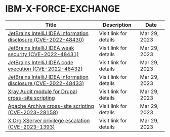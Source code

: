 

# IBM-X-FORCE-EXCHANGE

 |Title|Description|Date|
 |---|---|---|
 |[JetBrains IntelliJ IDEA information disclosure (CVE-2022-48430)](https://exchange.xforce.ibmcloud.com/activity/list?filter=Vulnerabilities)|Visit link for details|Mar 29, 2023|
 |[JetBrains IntelliJ IDEA weak security (CVE-2022-48431)](https://exchange.xforce.ibmcloud.com/activity/list?filter=Vulnerabilities)|Visit link for details|Mar 29, 2023|
 |[JetBrains IntelliJ IDEA code execution (CVE-2022-48432)](https://exchange.xforce.ibmcloud.com/activity/list?filter=Vulnerabilities)|Visit link for details|Mar 29, 2023|
 |[JetBrains IntelliJ IDEA information disclosure (CVE-2022-48433)](https://exchange.xforce.ibmcloud.com/activity/list?filter=Vulnerabilities)|Visit link for details|Mar 29, 2023|
 |[Xray Audit module for Drupal cross-site scripting](https://exchange.xforce.ibmcloud.com/activity/list?filter=Vulnerabilities)|Visit link for details|Mar 29, 2023|
 |[Apache Archiva cross-site scripting (CVE-2023-28158)](https://exchange.xforce.ibmcloud.com/activity/list?filter=Vulnerabilities)|Visit link for details|Mar 29, 2023|
 |[X.Org XServer privilege escalation (CVE-2023-1393)](https://exchange.xforce.ibmcloud.com/activity/list?filter=Vulnerabilities)|Visit link for details|Mar 29, 2023|
 